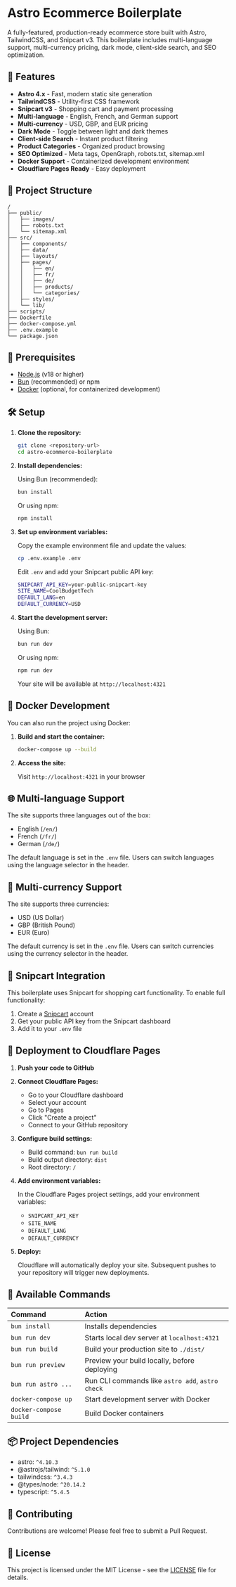 # Astro Ecommerce Boilerplate

A fully-featured, production-ready ecommerce store built with Astro, TailwindCSS, and Snipcart v3. This boilerplate includes multi-language support, multi-currency pricing, dark mode, client-side search, and SEO optimization.

## 🚀 Features

- **Astro 4.x** - Fast, modern static site generation
- **TailwindCSS** - Utility-first CSS framework
- **Snipcart v3** - Shopping cart and payment processing
- **Multi-language** - English, French, and German support
- **Multi-currency** - USD, GBP, and EUR pricing
- **Dark Mode** - Toggle between light and dark themes
- **Client-side Search** - Instant product filtering
- **Product Categories** - Organized product browsing
- **SEO Optimized** - Meta tags, OpenGraph, robots.txt, sitemap.xml
- **Docker Support** - Containerized development environment
- **Cloudflare Pages Ready** - Easy deployment

## 📁 Project Structure

```text
/
├── public/
│   ├── images/
│   ├── robots.txt
│   └── sitemap.xml
├── src/
│   ├── components/
│   ├── data/
│   ├── layouts/
│   ├── pages/
│   │   ├── en/
│   │   ├── fr/
│   │   ├── de/
│   │   ├── products/
│   │   └── categories/
│   ├── styles/
│   └── lib/
├── scripts/
├── Dockerfile
├── docker-compose.yml
├── .env.example
└── package.json
```

## 🧰 Prerequisites

- [Node.js](https://nodejs.org/) (v18 or higher)
- [Bun](https://bun.sh/) (recommended) or npm
- [Docker](https://www.docker.com/) (optional, for containerized development)

## 🛠️ Setup

1. **Clone the repository:**

   ```bash
   git clone <repository-url>
   cd astro-ecommerce-boilerplate
   ```

2. **Install dependencies:**

   Using Bun (recommended):
   ```bash
   bun install
   ```
   
   Or using npm:
   ```bash
   npm install
   ```

3. **Set up environment variables:**

   Copy the example environment file and update the values:
   ```bash
   cp .env.example .env
   ```
   
   Edit `.env` and add your Snipcart public API key:
   ```bash
   SNIPCART_API_KEY=your-public-snipcart-key
   SITE_NAME=CoolBudgetTech
   DEFAULT_LANG=en
   DEFAULT_CURRENCY=USD
   ```

4. **Start the development server:**

   Using Bun:
   ```bash
   bun run dev
   ```
   
   Or using npm:
   ```bash
   npm run dev
   ```
   
   Your site will be available at `http://localhost:4321`

## 🐳 Docker Development

You can also run the project using Docker:

1. **Build and start the container:**

   ```bash
   docker-compose up --build
   ```
   
2. **Access the site:**

   Visit `http://localhost:4321` in your browser

## 🌐 Multi-language Support

The site supports three languages out of the box:

- English (`/en/`)
- French (`/fr/`)
- German (`/de/`)

The default language is set in the `.env` file. Users can switch languages using the language selector in the header.

## 💱 Multi-currency Support

The site supports three currencies:

- USD (US Dollar)
- GBP (British Pound)
- EUR (Euro)

The default currency is set in the `.env` file. Users can switch currencies using the currency selector in the header.

## 🛒 Snipcart Integration

This boilerplate uses Snipcart for shopping cart functionality. To enable full functionality:

1. Create a [Snipcart](https://snipcart.com/) account
2. Get your public API key from the Snipcart dashboard
3. Add it to your `.env` file

## 🚀 Deployment to Cloudflare Pages

1. **Push your code to GitHub**

2. **Connect Cloudflare Pages:**

   - Go to your Cloudflare dashboard
   - Select your account
   - Go to Pages
   - Click "Create a project"
   - Connect to your GitHub repository

3. **Configure build settings:**

   - Build command: `bun run build`
   - Build output directory: `dist`
   - Root directory: `/`

4. **Add environment variables:**

   In the Cloudflare Pages project settings, add your environment variables:
   - `SNIPCART_API_KEY`
   - `SITE_NAME`
   - `DEFAULT_LANG`
   - `DEFAULT_CURRENCY`

5. **Deploy:**

   Cloudflare will automatically deploy your site. Subsequent pushes to your repository will trigger new deployments.

## 🧞 Available Commands

| Command                   | Action                                           |
| :------------------------ | :----------------------------------------------- |
| `bun install`             | Installs dependencies                            |
| `bun run dev`             | Starts local dev server at `localhost:4321`      |
| `bun run build`           | Build your production site to `./dist/`          |
| `bun run preview`         | Preview your build locally, before deploying     |
| `bun run astro ...`       | Run CLI commands like `astro add`, `astro check` |
| `docker-compose up`       | Start development server with Docker             |
| `docker-compose build`    | Build Docker containers                          |

## 📦 Project Dependencies

- astro: `^4.10.3`
- @astrojs/tailwind: `^5.1.0`
- tailwindcss: `^3.4.3`
- @types/node: `^20.14.2`
- typescript: `^5.4.5`

## 🤝 Contributing

Contributions are welcome! Please feel free to submit a Pull Request.

## 📄 License

This project is licensed under the MIT License - see the [LICENSE](LICENSE) file for details.

